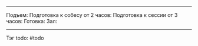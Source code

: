
---
Подъем:
Подготовка к собесу от 2 часов: 
Подготовка к сессии от 3 часов:
Готовка:
Зал:

---
Тэг todo: #todo 